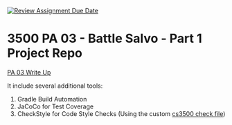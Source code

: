 [![Review Assignment Due Date](https://classroom.github.com/assets/deadline-readme-button-24ddc0f5d75046c5622901739e7c5dd533143b0c8e959d652212380cedb1ea36.svg)](https://classroom.github.com/a/lMGZykNT)

# 3500 PA 03 - Battle Salvo - Part 1 Project Repo

[PA 03 Write Up](https://markefontenot.notion.site/PA-03-BattleSalvo-Part-1-81f5240ddb3b4a38a491f1215abbdab4)

It include several additional tools:

1. Gradle Build Automation
1. JaCoCo for Test Coverage
1. CheckStyle for Code Style Checks (Using the custom [cs3500 check file](./config/checkstyle/cs3500-checkstyle.xml)) 